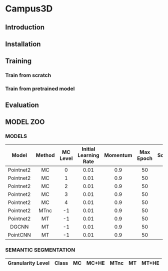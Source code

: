# Campus3D
## Introduction
## Installation
## Training
### Train from scratch
### Train from pretrained model
## Evaluation
## MODEL ZOO
### MODELS
|Model|Method|MC Level|Initial Learning<br>Rate|Momentum|Max Epoch|Scheduler|Dropout<br>Rate|Download<br>Link|
:-:|:-:|:-:|:-:|:-:|:-:|:-:|:-:|:-:
|Pointnet2|MC|0|0.01|0.9|50|cos|0.5||
|Pointnet2|MC|1|0.01|0.9|50|cos|0.5||
|Pointnet2|MC|2|0.01|0.9|50|cos|0.5||
|Pointnet2|MC|3|0.01|0.9|50|cos|0.5||
|Pointnet2|MC|4|0.01|0.9|50|cos|0.5||
|Pointnet2|MTnc|-1|0.01|0.9|50|cos|0.5||
|Pointnet2|MT|-1|0.01|0.9|50|cos|0.5||
|DGCNN|MT|-1|0.01|0.9|50|cos|0.5||
|PointCNN|MT|-1|0.01|0.9|50|cos|0.5||
### SEMANTIC SEGMENTATION
|Granularity Level|Class|MC|MC+HE|MTnc|MT|MT+HE|
-:|:-:|:-:|:-:|:-:|:-:|:-

